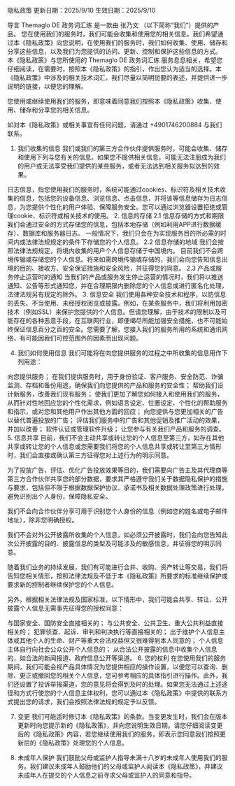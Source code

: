 隐私政策
更新日期：2025/9/10
生效日期：2025/9/10

导言
Themaglo DE 政务词汇练 是一款由 张乃文 （以下简称“我们”）提供的产品。 您在使用我们的服务时，我们可能会收集和使用您的相关信息。我们希望通过本《隐私政策》向您说明，在使用我们的服务时，我们如何收集、使用、储存和分享这些信息，以及我们为您提供的访问、更新、控制和保护这些信息的方式。 本《隐私政策》与您所使用的 Themaglo DE 政务词汇练 服务息息相关，希望您仔细阅读，在需要时，按照本《隐私政策》的指引，作出您认为适当的选择。本《隐私政策》中涉及的相关技术词汇，我们尽量以简明扼要的表述，并提供进一步说明的链接，以便您的理解。

您使用或继续使用我们的服务，即意味着同意我们按照本《隐私政策》收集、使用、储存和分享您的相关信息。

如对本《隐私政策》或相关事宜有任何问题，请通过 +4901746200884 与我们联系。

1. 我们收集的信息
我们或我们的第三方合作伙伴提供服务时，可能会收集、储存和使用下列与您有关的信息。如果您不提供相关信息，可能无法注册成为我们的用户或无法享受我们提供的某些服务，或者无法达到相关服务拟达到的效果。

日志信息，指您使用我们的服务时，系统可能通过cookies、标识符及相关技术收集的信息，包括您的设备信息、浏览信息、点击信息，并将该等信息储存为日志信息，为您提供个性化的用户体验、保障服务安全。您可以通过浏览器设置拒绝或管理cookie、标识符或相关技术的使用。
2. 信息的存储
2.1 信息存储的方式和期限
我们会通过安全的方式存储您的信息，包括本地存储（例如利用APP进行数据缓存）、数据库和服务器日志。
一般情况下，我们只会在为实现服务目的所必需的时间内或法律法规规定的条件下存储您的个人信息。
2.2 信息存储的地域
我们会按照法律法规规定，将境内收集的用户个人信息存储于中国境内。
目前我们不会跨境传输或存储您的个人信息。将来如需跨境传输或存储的，我们会向您告知信息出境的目的、接收方、安全保证措施和安全风险，并征得您的同意。
2.3 产品或服务停止运营时的通知
当我们的产品或服务发生停止运营的情况时，我们将以推送通知、公告等形式通知您，并在合理期限内删除您的个人信息或进行匿名化处理，法律法规另有规定的除外。
3. 信息安全
我们使用各种安全技术和程序，以防信息的丢失、不当使用、未经授权阅览或披露。例如，在某些服务中，我们将利用加密技术（例如SSL）来保护您提供的个人信息。但请您理解，由于技术的限制以及可能存在的各种恶意手段，在互联网行业，即便竭尽所能加强安全措施，也不可能始终保证信息百分之百的安全。您需要了解，您接入我们的服务所用的系统和通讯网络，有可能因我们可控范围外的因素而出现问题。

4. 我们如何使用信息
我们可能将在向您提供服务的过程之中所收集的信息用作下列用途：

向您提供服务；
在我们提供服务时，用于身份验证、客户服务、安全防范、诈骗监测、存档和备份用途，确保我们向您提供的产品和服务的安全性；
帮助我们设计新服务，改善我们现有服务；
使我们更加了解您如何接入和使用我们的服务，从而针对性地回应您的个性化需求，例如语言设定、位置设定、个性化的帮助服务和指示，或对您和其他用户作出其他方面的回应；
向您提供与您更加相关的广告以替代普遍投放的广告；
评估我们服务中的广告和其他促销及推广活动的效果，并加以改善；
软件认证或管理软件升级；
让您参与有关我们产品和服务的调查。
5. 信息共享
目前，我们不会主动共享或转让您的个人信息至第三方，如存在其他共享或转让您的个人信息或您需要我们将您的个人信息共享或转让至第三方情形时，我们会直接或确认第三方征得您对上述行为的明示同意。

为了投放广告，评估、优化广告投放效果等目的，我们需要向广告主及其代理商等第三方合作伙伴共享您的部分数据，要求其严格遵守我们关于数据隐私保护的措施与要求，包括但不限于根据数据保护协议、承诺书及相关数据处理政策进行处理，避免识别出个人身份，保障隐私安全。

我们不会向合作伙伴分享可用于识别您个人身份的信息（例如您的姓名或电子邮件地址），除非您明确授权。

我们不会对外公开披露所收集的个人信息，如必须公开披露时，我们会向您告知此次公开披露的目的、披露信息的类型及可能涉及的敏感信息，并征得您的明示同意。

随着我们业务的持续发展，我们有可能进行合并、收购、资产转让等交易，我们将告知您相关情形，按照法律法规及不低于本《隐私政策》所要求的标准继续保护或要求新的控制者继续保护您的个人信息。

另外，根据相关法律法规及国家标准，以下情形中，我们可能会共享、转让、公开披露个人信息无需事先征得您的授权同意：

与国家安全、国防安全直接相关的；
与公共安全、公共卫生、重大公共利益直接相关的；
犯罪侦查、起诉、审判和判决执行等直接相关的；
出于维护个人信息主体或其他个人的生命、财产等重大合法权益但又很难得到本人同意的；
个人信息主体自行向社会公众公开个人信息的；
从合法公开披露的信息中收集个人信息的，如合法的新闻报道、政府信息公开等渠道。
6. 您的权利
在您使用我们的服务期间，我们可能会视产品具体情况为您提供相应的操作设置，以便您可以查询、删除、更正或撤回您的相关个人信息，您可参考相应的具体指引进行操作。此外，我们还设置了投诉举报渠道，您的意见将会得到及时的处理。如果您无法通过上述途径和方式行使您的个人信息主体权利，您可以通过本《隐私政策》中提供的联系方式提出您的请求，我们会按照法律法规的规定予以反馈。

7. 变更
我们可能适时修订本《隐私政策》的条款。当变更发生时，我们会在版本更新时向您提示新的《隐私政策》，并向您说明生效日期。请您仔细阅读变更后的《隐私政策》内容，若您继续使用我们的服务，即表示您同意我们按照更新后的《隐私政策》处理您的个人信息。

8. 未成年人保护
我们鼓励父母或监护人指导未满十八岁的未成年人使用我们的服务。我们建议未成年人鼓励他们的父母或监护人阅读本《隐私政策》，并建议未成年人在提交的个人信息之前寻求父母或监护人的同意和指导。
